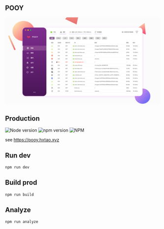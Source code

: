 ## POOY

<a href="https://pooy.hxtao.xyz">
  <img src="./docs/assets/wrapper.webp" />
</a>

## Production

![Node version](https://img.shields.io/badge/node->%3D7.6.0-brightgreen.svg) ![npm version](https://img.shields.io/npm/v/pooy.svg) ![NPM](https://img.shields.io/npm/l/pooy)

see <https://pooy.hxtao.xyz>

## Run dev

```bash
npm run dev
```

## Build prod

```bash
npm run build
```

## Analyze

```bash
npm run analyze
```
